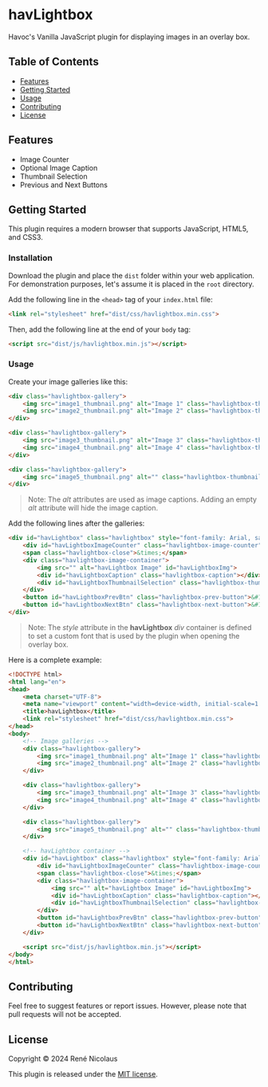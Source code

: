 # havLightbox

Havoc's Vanilla JavaScript plugin for displaying images in an overlay box.

## Table of Contents

- [Features](#features)
- [Getting Started](#getting-started)
- [Usage](#usage)
- [Contributing](#contributing)
- [License](#license)

## Features

- Image Counter
- Optional Image Caption
- Thumbnail Selection
- Previous and Next Buttons

## Getting Started

This plugin requires a modern browser that supports JavaScript, HTML5, and CSS3.

### Installation

Download the plugin and place the `dist` folder within your web application. For demonstration purposes, let's assume it is placed in the `root` directory.

Add the following line in the `<head>` tag of your `index.html` file:

```html
<link rel="stylesheet" href="dist/css/havlightbox.min.css">
```

Then, add the following line at the end of your `body` tag:

```html
<script src="dist/js/havlightbox.min.js"></script>
```

### Usage

Create your image galleries like this:

```html
<div class="havlightbox-gallery">
    <img src="image1_thumbnail.png" alt="Image 1" class="havlightbox-thumbnail" data-havlightbox-image="image1.png">
    <img src="image2_thumbnail.png" alt="Image 2" class="havlightbox-thumbnail" data-havlightbox-image="image2.png">
</div>

<div class="havlightbox-gallery">
    <img src="image3_thumbnail.png" alt="Image 3" class="havlightbox-thumbnail" data-havlightbox-image="image3.png">
    <img src="image4_thumbnail.png" alt="Image 4" class="havlightbox-thumbnail" data-havlightbox-image="image4.png">
</div>

<div class="havlightbox-gallery">
    <img src="image5_thumbnail.png" alt="" class="havlightbox-thumbnail" data-havlightbox-image="image5.png">
</div>
```

> Note: The *alt* attributes are used as image captions. Adding an empty *alt* attribute will hide the image caption.

Add the following lines after the galleries:

```html
<div id="havLightbox" class="havlightbox" style="font-family: Arial, sans-serif">
    <div id="havLightboxImageCounter" class="havlightbox-image-counter"></div>
    <span class="havlightbox-close">&times;</span>
    <div class="havlightbox-image-container">
        <img src="" alt="havLightbox Image" id="havLightboxImg">
        <div id="havLightboxCaption" class="havlightbox-caption"></div>
        <div id="havLightboxThumbnailSelection" class="havlightbox-thumbnail-selection"></div>
    </div>
    <button id="havLightboxPrevBtn" class="havlightbox-prev-button">&#10094;</button>
    <button id="havLightboxNextBtn" class="havlightbox-next-button">&#10095;</button>
</div>
```

> Note: The *style* attribute in the **havLightbox** *div* container is defined to set a custom font that is used by the plugin when opening the overlay box.

Here is a complete example:

```html
<!DOCTYPE html>
<html lang="en">
<head>
    <meta charset="UTF-8">
    <meta name="viewport" content="width=device-width, initial-scale=1.0">
    <title>havLightbox</title>
    <link rel="stylesheet" href="dist/css/havlightbox.min.css">
</head>
<body>
    <!-- Image galleries -->
    <div class="havlightbox-gallery">
        <img src="image1_thumbnail.png" alt="Image 1" class="havlightbox-thumbnail" data-havlightbox-image="image1.png">
        <img src="image2_thumbnail.png" alt="Image 2" class="havlightbox-thumbnail" data-havlightbox-image="image2.png">
    </div>

    <div class="havlightbox-gallery">
        <img src="image3_thumbnail.png" alt="Image 3" class="havlightbox-thumbnail" data-havlightbox-image="image3.png">
        <img src="image4_thumbnail.png" alt="Image 4" class="havlightbox-thumbnail" data-havlightbox-image="image4.png">
    </div>

    <div class="havlightbox-gallery">
        <img src="image5_thumbnail.png" alt="" class="havlightbox-thumbnail" data-havlightbox-image="image5.png">
    </div>

    <!-- havLightbox container -->
    <div id="havLightbox" class="havlightbox" style="font-family: Arial, sans-serif">
        <div id="havLightboxImageCounter" class="havlightbox-image-counter"></div>
        <span class="havlightbox-close">&times;</span>
        <div class="havlightbox-image-container">
            <img src="" alt="havLightbox Image" id="havLightboxImg">
            <div id="havLightboxCaption" class="havlightbox-caption"></div>
            <div id="havLightboxThumbnailSelection" class="havlightbox-thumbnail-selection"></div>
        </div>
        <button id="havLightboxPrevBtn" class="havlightbox-prev-button">&#10094;</button>
        <button id="havLightboxNextBtn" class="havlightbox-next-button">&#10095;</button>
    </div>

    <script src="dist/js/havlightbox.min.js"></script>
</body>
</html>
```

## Contributing

Feel free to suggest features or report issues. However, please note that pull requests will not be accepted.

## License

Copyright &copy; 2024 Ren&eacute; Nicolaus

This plugin is released under the [MIT license](/LICENSE).

